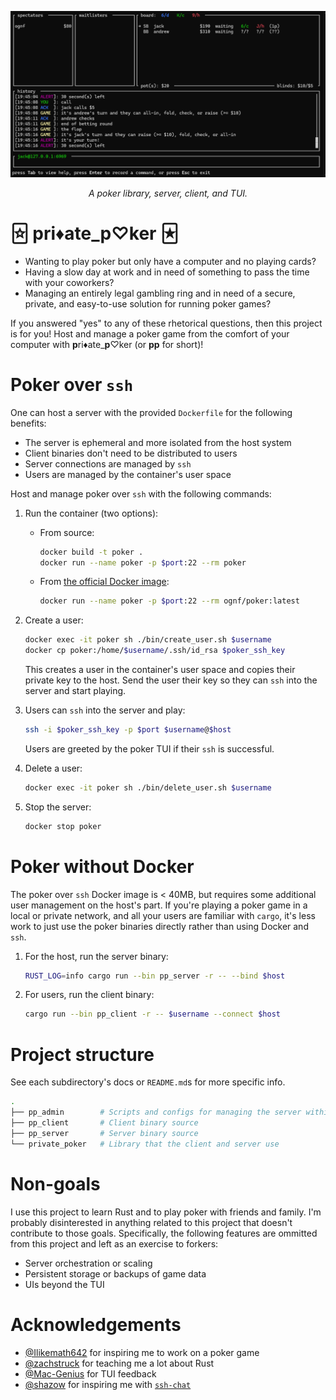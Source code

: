 ![TUI][0]

<div align="center">
    <i>A poker library, server, client, and TUI.</i>
</div>

# 🃟 pri♦ate_p♡ker 🃏︎

- Wanting to play poker but only have a computer and no playing cards?
- Having a slow day at work and in need of something to pass the time
  with your coworkers?
- Managing an entirely legal gambling ring and in need of a secure,
  private, and easy-to-use solution for running poker games?

If you answered "yes" to any of these rhetorical questions, then this project
is for you! Host and manage a poker game from the comfort of your computer
with **p**ri♦ate_**p**♡ker (or **pp** for short)!

# Poker over `ssh`

One can host a server with the provided `Dockerfile` for the following
benefits:

- The server is ephemeral and more isolated from the host system
- Client binaries don't need to be distributed to users
- Server connections are managed by `ssh`
- Users are managed by the container's user space

Host and manage poker over `ssh` with the following commands:

1. Run the container (two options):

   - From source:
         
     ```bash
     docker build -t poker .
     docker run --name poker -p $port:22 --rm poker
     ```

   - From [the official Docker image][1]:

     ```bash
     docker run --name poker -p $port:22 --rm ognf/poker:latest
     ```

2. Create a user:

   ```bash
   docker exec -it poker sh ./bin/create_user.sh $username
   docker cp poker:/home/$username/.ssh/id_rsa $poker_ssh_key
   ```

   This creates a user in the container's user space and copies
   their private key to the host. Send the user their key so they
   can `ssh` into the server and start playing.

3. Users can `ssh` into the server and play:

   ```bash
   ssh -i $poker_ssh_key -p $port $username@$host
   ```

   Users are greeted by the poker TUI if their `ssh` is successful.

4. Delete a user:

   ```bash
   docker exec -it poker sh ./bin/delete_user.sh $username
   ```

5. Stop the server:

   ```bash
   docker stop poker
   ```

# Poker without Docker

The poker over `ssh` Docker image is < 40MB, but requires some additional
user management on the host's part. If you're playing a poker game in a
local or private network, and all your users are familiar with `cargo`,
it's less work to just use the poker binaries directly rather than using
Docker and `ssh`.

1. For the host, run the server binary:
   
   ```bash
   RUST_LOG=info cargo run --bin pp_server -r -- --bind $host
   ```

2. For users, run the client binary:

   ```bash
   cargo run --bin pp_client -r -- $username --connect $host
   ```

# Project structure

See each subdirectory's docs or `README.md`s for more specific info.

```bash
.
├── pp_admin        # Scripts and configs for managing the server within Docker
├── pp_client       # Client binary source
├── pp_server       # Server binary source
└── private_poker   # Library that the client and server use
```

# Non-goals

I use this project to learn Rust and to play poker with friends
and family. I'm probably disinterested in anything related to this
project that doesn't contribute to those goals. Specifically, the
following features are ommitted from this project and left as an
exercise to forkers:

- Server orchestration or scaling
- Persistent storage or backups of game data
- UIs beyond the TUI

# Acknowledgements

- [@Ilikemath642][2] for inspiring me to work on a poker game
- [@zachstruck][3] for teaching me a lot about Rust
- [@Mac-Genius][4] for TUI feedback
- [@shazow][5] for inspiring me with [`ssh-chat`][6]

[0]: assets/tui.png?raw=true
[1]: https://hub.docker.com/r/ognf/poker
[2]: https://github.com/Ilikemath642
[3]: https://github.com/zachstruck
[4]: https://github.com/Mac-Genius
[5]: https://github.com/shazow
[6]: https://github.com/shazow/ssh-chat
